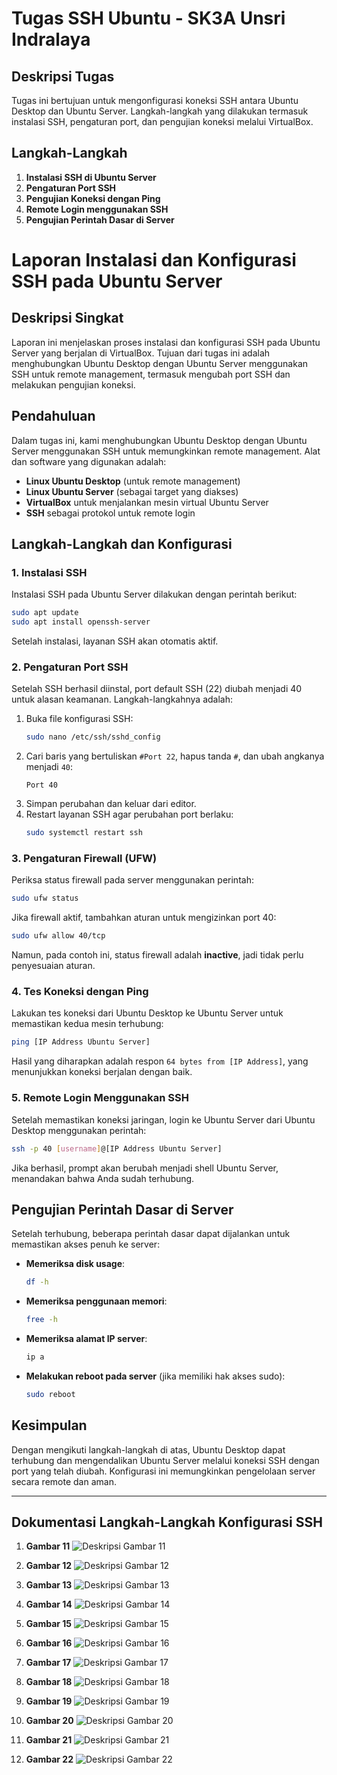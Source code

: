 # Tugas SSH Ubuntu - SK3A Unsri Indralaya

## Deskripsi Tugas
Tugas ini bertujuan untuk mengonfigurasi koneksi SSH antara Ubuntu Desktop dan Ubuntu Server. Langkah-langkah yang dilakukan termasuk instalasi SSH, pengaturan port, dan pengujian koneksi melalui VirtualBox.

## Langkah-Langkah
1. **Instalasi SSH di Ubuntu Server**
2. **Pengaturan Port SSH**
3. **Pengujian Koneksi dengan Ping**
4. **Remote Login menggunakan SSH**
5. **Pengujian Perintah Dasar di Server**

# Laporan Instalasi dan Konfigurasi SSH pada Ubuntu Server

## Deskripsi Singkat
Laporan ini menjelaskan proses instalasi dan konfigurasi SSH pada Ubuntu Server yang berjalan di VirtualBox. Tujuan dari tugas ini adalah menghubungkan Ubuntu Desktop dengan Ubuntu Server menggunakan SSH untuk remote management, termasuk mengubah port SSH dan melakukan pengujian koneksi.

## Pendahuluan
Dalam tugas ini, kami menghubungkan Ubuntu Desktop dengan Ubuntu Server menggunakan SSH untuk memungkinkan remote management. Alat dan software yang digunakan adalah:
- **Linux Ubuntu Desktop** (untuk remote management)
- **Linux Ubuntu Server** (sebagai target yang diakses)
- **VirtualBox** untuk menjalankan mesin virtual Ubuntu Server
- **SSH** sebagai protokol untuk remote login

## Langkah-Langkah dan Konfigurasi

### 1. Instalasi SSH
Instalasi SSH pada Ubuntu Server dilakukan dengan perintah berikut:
```bash
sudo apt update
sudo apt install openssh-server
```
Setelah instalasi, layanan SSH akan otomatis aktif.

### 2. Pengaturan Port SSH
Setelah SSH berhasil diinstal, port default SSH (22) diubah menjadi 40 untuk alasan keamanan. Langkah-langkahnya adalah:
1. Buka file konfigurasi SSH:
   ```bash
   sudo nano /etc/ssh/sshd_config
   ```
2. Cari baris yang bertuliskan `#Port 22`, hapus tanda `#`, dan ubah angkanya menjadi `40`:
   ```plaintext
   Port 40
   ```
3. Simpan perubahan dan keluar dari editor.
4. Restart layanan SSH agar perubahan port berlaku:
   ```bash
   sudo systemctl restart ssh
   ```

### 3. Pengaturan Firewall (UFW)
Periksa status firewall pada server menggunakan perintah:
```bash
sudo ufw status
```
Jika firewall aktif, tambahkan aturan untuk mengizinkan port 40:
```bash
sudo ufw allow 40/tcp
```
Namun, pada contoh ini, status firewall adalah **inactive**, jadi tidak perlu penyesuaian aturan.

### 4. Tes Koneksi dengan Ping
Lakukan tes koneksi dari Ubuntu Desktop ke Ubuntu Server untuk memastikan kedua mesin terhubung:
```bash
ping [IP Address Ubuntu Server]
```
Hasil yang diharapkan adalah respon `64 bytes from [IP Address]`, yang menunjukkan koneksi berjalan dengan baik.

### 5. Remote Login Menggunakan SSH
Setelah memastikan koneksi jaringan, login ke Ubuntu Server dari Ubuntu Desktop menggunakan perintah:
```bash
ssh -p 40 [username]@[IP Address Ubuntu Server]
```
Jika berhasil, prompt akan berubah menjadi shell Ubuntu Server, menandakan bahwa Anda sudah terhubung.

## Pengujian Perintah Dasar di Server
Setelah terhubung, beberapa perintah dasar dapat dijalankan untuk memastikan akses penuh ke server:
- **Memeriksa disk usage**:
  ```bash
  df -h
  ```
- **Memeriksa penggunaan memori**:
  ```bash
  free -h
  ```
- **Memeriksa alamat IP server**:
  ```bash
  ip a
  ```
- **Melakukan reboot pada server** (jika memiliki hak akses sudo):
  ```bash
  sudo reboot
  ```

## Kesimpulan
Dengan mengikuti langkah-langkah di atas, Ubuntu Desktop dapat terhubung dan mengendalikan Ubuntu Server melalui koneksi SSH dengan port yang telah diubah. Konfigurasi ini memungkinkan pengelolaan server secara remote dan aman.

---

## Dokumentasi Langkah-Langkah Konfigurasi SSH

1. **Gambar 11**
   ![Deskripsi Gambar 11](11.png)

2. **Gambar 12**
   ![Deskripsi Gambar 12](12.png)

3. **Gambar 13**
   ![Deskripsi Gambar 13](13.png)

4. **Gambar 14**
   ![Deskripsi Gambar 14](14.png)

5. **Gambar 15**
   ![Deskripsi Gambar 15](15.png)

6. **Gambar 16**
   ![Deskripsi Gambar 16](16.png)

7. **Gambar 17**
   ![Deskripsi Gambar 17](17.png)

8. **Gambar 18**
   ![Deskripsi Gambar 18](18.png)

9. **Gambar 19**
   ![Deskripsi Gambar 19](19.png)

10. **Gambar 20**
    ![Deskripsi Gambar 20](20.png)

11. **Gambar 21**
    ![Deskripsi Gambar 21](21.png)

12. **Gambar 22**
    ![Deskripsi Gambar 22](22.png)



